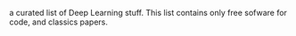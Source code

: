 a curated list of Deep Learning stuff. This list contains only free sofware for code, and classics papers.
